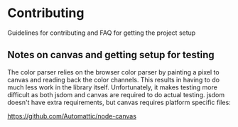 # Contributing
Guidelines for contributing and FAQ for getting the project setup

## Notes on canvas and getting setup for testing
The color parser relies on the browser color parser by painting a pixel to canvas and reading back the color channels.  This results in having to do much less work in the library itself.
Unfortunately, it makes testing more difficult as both jsdom and canvas are required to do actual testing.  jsdom doesn't have extra requirements, but canvas requires platform specific files:

https://github.com/Automattic/node-canvas